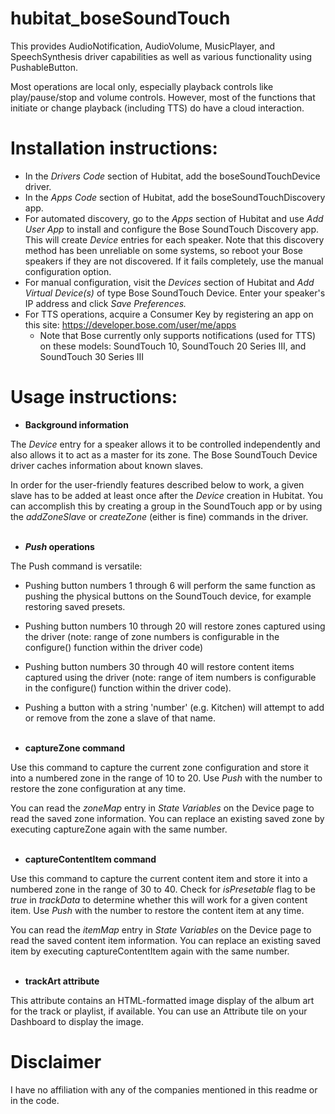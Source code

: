 # hubitat_boseSoundTouch

This provides AudioNotification, AudioVolume, MusicPlayer, and SpeechSynthesis driver capabilities as well as various functionality using PushableButton.

Most operations are local only, especially playback controls like play/pause/stop and volume controls.  However, most of the functions that initiate or change playback (including TTS) do have a cloud interaction.

# Installation instructions:

* In the *Drivers Code* section of Hubitat, add the boseSoundTouchDevice driver.
* In the *Apps Code* section of Hubitat, add the boseSoundTouchDiscovery app.
* For automated discovery, go to the *Apps* section of Hubitat and use *Add User App* to install and configure the Bose SoundTouch Discovery app.  This will create *Device* entries for each speaker.  Note that this discovery method has been unreliable on some systems, so reboot your Bose speakers if they are not discovered.  If it fails completely, use the manual configuration option.
* For manual configuration, visit the *Devices* section of Hubitat and *Add Virtual Device(s)* of type Bose SoundTouch Device.  Enter your speaker's IP address and click *Save Preferences.*
* For TTS operations, acquire a Consumer Key by registering an app on this site:  https://developer.bose.com/user/me/apps
    * Note that Bose currently only supports notifications (used for TTS) on these models:  SoundTouch 10, SoundTouch 20 Series III, and SoundTouch 30 Series III

# Usage instructions:

* **Background information**

The *Device* entry for a speaker allows it to be controlled independently and also allows it to act as a master for its zone.  The Bose SoundTouch Device driver caches information about known slaves.

In order for the user-friendly features described below to work, a given slave has to be added at least once after the *Device* creation in Hubitat.  You can accomplish this by creating a group in the SoundTouch app or by using the *addZoneSlave* or *createZone* (either is fine) commands in the driver.
<br><br>


* ***Push* operations**

The Push command is versatile:
* Pushing button numbers 1 through 6 will perform the same function as pushing the physical buttons on the SoundTouch device, for example restoring saved presets.
* Pushing button numbers 10 through 20 will restore zones captured using the driver (note: range of zone numbers is configurable in the configure() function within the driver code)
* Pushing button numbers 30 through 40 will restore content items captured using the driver (note: range of item numbers is configurable in the configure() function within the driver code).
* Pushing a button with a string 'number' (e.g. Kitchen) will attempt to add or remove from the zone a slave of that name.
<br><br>

* **captureZone command**

Use this command to capture the current zone configuration and store it into a numbered zone in the range of 10 to 20.  Use *Push* with the number to restore the zone configuration at any time.

You can read the *zoneMap* entry in *State Variables* on the Device page to read the saved zone information.  You can replace an existing saved zone by executing captureZone again with the same number.
<br><br>

* **captureContentItem command**

Use this command to capture the current content item and store it into a numbered zone in the range of 30 to 40.  Check for *isPresetable* flag to be *true* in *trackData* to determine whether this will work for a given content item.  Use *Push* with the number to restore the content item at any time.

You can read the *itemMap* entry in *State Variables* on the Device page to read the saved content item information.  You can replace an existing saved item by executing captureContentItem again with the same number.
<br><br>

* **trackArt attribute**

This attribute contains an HTML-formatted image display of the album art for the track or playlist, if available.  You can use an Attribute tile on your Dashboard to display the image. 


# Disclaimer

I have no affiliation with any of the companies mentioned in this readme or in the code.


